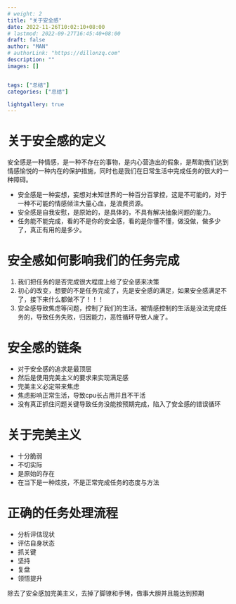 ```yaml
---
# weight: 2
title: "关于安全感"
date: 2022-11-26T10:02:10+08:00
# lastmod: 2022-09-27T16:45:40+08:00
draft: false
author: "MAN"
# authorLink: "https://dillonzq.com"
description: ""
images: []


tags: ["总结"]
categories: ["总结"]

lightgallery: true
---
```


# 关于安全感的定义
安全感是一种情感，是一种不存在的事物，是内心营造出的假象，是帮助我们达到情感愉悦的一种内在的保护措施，同时也是我们在日常生活中完成任务的很大的一种障碍。
- 安全感是一种妄想，妄想对未知世界的一种百分百掌控，这是不可能的，对于一种不可能的情感倾注大量心血，是浪费资源。
- 安全感是自我安慰，是原始的，是具体的，不具有解决抽象问题的能力。
- 任务能不能完成，看的不是你的安全感，看的是你懂不懂，做没做，做多少了，真正有用的是多少。

# 安全感如何影响我们的任务完成
1. 我们把任务的是否完成很大程度上给了安全感来决策
2. 初心的改变，想要的不是任务完成了，先是安全感的满足，如果安全感满足不了，接下来什么都做不了！！！
3. 安全感导致焦虑等问题，控制了我们的生活。被情感控制的生活是没法完成任务的，导致任务失败，归因能力，恶性循环导致人废了。

# 安全感的链条
- 对于安全感的追求是最顶层
- 然后是使用完美主义的要求来实现满足感
- 完美主义必定带来焦虑
- 焦虑影响正常生活，导致cpu长占用并且不干活
- 没有真正抓住问题关键导致任务没能按预期完成，陷入了安全感的错误循环


# 关于完美主义
- 十分脆弱
- 不切实际
- 是原始的存在
- 在当下是一种炫技，不是正常完成任务的态度与方法

# 正确的任务处理流程
- 分析评估现状
- 评估自身状态
- 抓关键
- 坚持
- 复盘
- 领悟提升

除去了安全感加完美主义，去掉了脚镣和手铐，做事大胆并且能达到预期